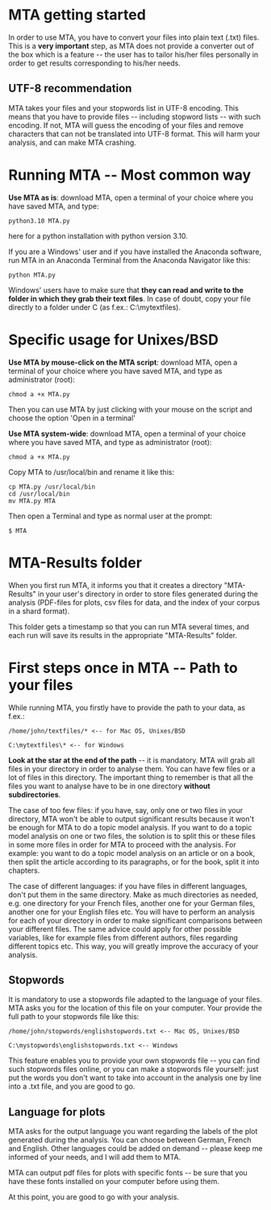 # MTA getting started

In order to use MTA, you have to convert your files into plain text (.txt) files. This is a **very important** step, as MTA does not provide a converter out of the box which is a feature -- the user has to tailor his/her files personally in order to get results corresponding to his/her needs.

## UTF-8 recommendation

MTA takes your files and your stopwords list in UTF-8 encoding. This means that you have to provide files -- including stopword lists -- with such encoding. If not, MTA will guess the encoding of your files and remove characters that can not be translated into UTF-8 format. This will harm your analysis, and can make MTA crashing.

# Running MTA -- Most common way

**Use MTA as is**: download MTA, open a terminal of your choice where you have saved MTA, and type:

```
python3.10 MTA.py
```
here for a python installation with python version 3.10.

If you are a Windows' user and if you have installed the Anaconda software, run MTA in an Anaconda Terminal from the Anaconda Navigator like this:

```
python MTA.py
```

Windows' users have to make sure that **they can read and write to the folder in which they grab their text files**. In case of doubt, copy your file directly to a folder under C (as f.ex.: C:\mytextfiles\).

# Specific usage for Unixes/BSD

**Use MTA by mouse-click on the MTA script**: download MTA, open a terminal of your choice where you have saved MTA, and type as administrator (root):

```
chmod a +x MTA.py
```

Then you can use MTA by just clicking with your mouse on the script and choose the option 'Open in a terminal'

**Use MTA system-wide**: download MTA, open a terminal of your choice where you have saved MTA, and type as administrator (root):

```
chmod a +x MTA.py
```

Copy MTA to /usr/local/bin and rename it like this:

```
cp MTA.py /usr/local/bin
cd /usr/local/bin
mv MTA.py MTA
```

Then open a Terminal and type as normal user at the prompt:

```
$ MTA
```

# MTA-Results folder

When you first run MTA, it informs you that it creates a directory "MTA-Results" in your user's directory in order to store files generated during the analysis (PDF-files for plots, csv files for data, and the index of your corpus in a shard format).

This folder gets a timestamp so that you can run MTA several times, and each run will save its results in the appropriate "MTA-Results" folder.

# First steps once in MTA -- Path to your files

While running MTA, you firstly have to provide the path to your data, as f.ex.:

```
/home/john/textfiles/* <-- for Mac OS, Unixes/BSD
```

```
C:\mytextfiles\* <-- for Windows
```

**Look at the star at the end of the path** -- it is mandatory. MTA will grab all files in your directory in order to analyse them. You can have few files or a lot of files in this directory. The important thing to remember is that all the files you want to analyse have to be in one directory **without subdirectories**.

The case of too few files: if you have, say, only one or two files in your directory, MTA won't be able to output significant results because it won't be enough for MTA to do a topic model analysis. If you want to do a topic model analysis on one or two files, the solution is to split this or these files in some more files in order for MTA to proceed with the analysis. For example: you want to do a topic model analysis on an article or on a book, then split the article according to its paragraphs, or for the book, split it into chapters.

The case of different languages: if you have files in different languages, don't put them in the same directory. Make as much directories as needed, e.g. one directory for your French files, another one for your German files, another one for your English files etc. You will have to perform an analysis for each of your directory in order to make significant comparisons between your different files. The same advice could apply for other possible variables, like for example files from different authors, files regarding different topics etc. This way, you will greatly improve the accuracy of your analysis.

## Stopwords

It is mandatory to use a stopwords file adapted to the language of your files. MTA asks you for the location of this file on your computer. Your provide the full path to your stopwords file like this:

```
/home/john/stopwords/englishstopwords.txt <-- Mac OS, Unixes/BSD
```

```
C:\mystopwords\englishstopwords.txt <-- Windows
```

This feature enables you to provide your own stopwords file -- you can find such stopwords files online, or you can make a stopwords file yourself: just put the words you don't want to take into account in the analysis one by line into a .txt file, and you are good to go.

## Language for plots

MTA asks for the output language you want regarding the labels of the plot generated during the analysis. You can choose between German, French and English. Other languages could be added on demand -- please keep me informed of your needs, and I will add them to MTA.

MTA can output pdf files for plots with specific fonts -- be sure that you have these fonts installed on your computer before using them.

At this point, you are good to go with your analysis.
